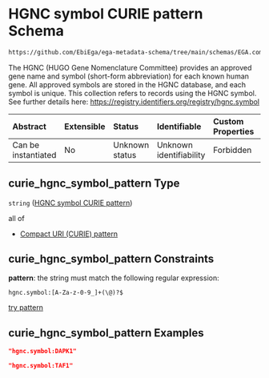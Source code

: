 # HGNC symbol CURIE pattern Schema

```txt
https://github.com/EbiEga/ega-metadata-schema/tree/main/schemas/EGA.common-definitions.json#/definitions/curie_hgnc_symbol_pattern
```

The HGNC (HUGO Gene Nomenclature Committee) provides an approved gene name and symbol (short-form abbreviation) for each known human gene. All approved symbols are stored in the HGNC database, and each symbol is unique. This collection refers to records using the HGNC symbol. See further details here: <https://registry.identifiers.org/registry/hgnc.symbol>

| Abstract            | Extensible | Status         | Identifiable            | Custom Properties | Additional Properties | Access Restrictions | Defined In                                                                                |
| :------------------ | :--------- | :------------- | :---------------------- | :---------------- | :-------------------- | :------------------ | :---------------------------------------------------------------------------------------- |
| Can be instantiated | No         | Unknown status | Unknown identifiability | Forbidden         | Allowed               | none                | [EGA.common-definitions.json*](../out/EGA.common-definitions.json "open original schema") |

## curie_hgnc_symbol_pattern Type

`string` ([HGNC symbol CURIE pattern](ega-12-definitions-hgnc-symbol-curie-pattern.md))

all of

*   [Compact URI (CURIE) pattern](ega-12-definitions-compact-uri-curie-pattern.md "check type definition")

## curie_hgnc_symbol_pattern Constraints

**pattern**: the string must match the following regular expression: 

```regexp
hgnc.symbol:[A-Za-z-0-9_]+(\@)?$
```

[try pattern](https://regexr.com/?expression=hgnc.symbol%3A%5BA-Za-z-0-9\_%5D%2B\(%5C%40\)%3F%24 "try regular expression with regexr.com")

## curie_hgnc_symbol_pattern Examples

```json
"hgnc.symbol:DAPK1"
```

```json
"hgnc.symbol:TAF1"
```
